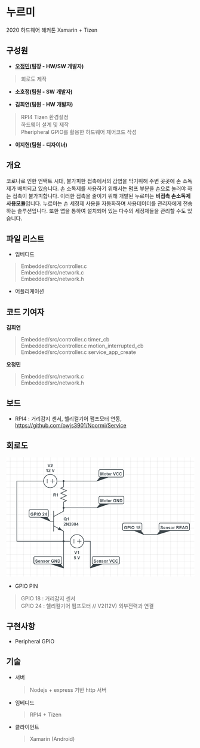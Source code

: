 # 누르미
2020 하드웨어 해커톤
Xamarin + Tizen

## 구성원
- **[오정민](https://github.com/owjs3901)(팀장 - HW/SW 개발자)**
> 회로도 제작
  
- **소호정(팀원 - SW 개발자)**

- **김희연(팀원 - HW 개발자)**
> RPI4 Tizen 환경설정   
하드웨어 설계 및 제작   
Pheripheral GPIO를 활용한 하드웨어 제어코드 작성
  
- **이지헌(팀원 - 디자이너)**

## 개요
코로나로 인한 언택트 시대, 불가피한 접촉에서의 감염을 막기위해 주변 곳곳에 손 소독제가 배치되고 있습니다.
손 소독제를 사용하기 위해서는 펌프 부분을 손으로 눌러야 하는 접촉이 불가피합니다.
이러한 접촉을 줄이기 위해 개발된 누르미는 **비접촉 손소독제 사용모듈**입니다.
누르미는 손 세정제 사용을 자동화하며 사용데이터를 관리자에게 전송하는 솔루션입니다.
또한 앱을 통하여 설치되어 있는 다수의 세정제들을 관리할 수도 있습니다.

## 파일 리스트
* 임베디드
> Embedded/src/controller.c   
Embedded/src/network.c   
Embedded/src/network.h   

* 어플리케이션
>   

## 코드 기여자
**김희연**
> Embedded/src/controller.c timer_cb   
Embedded/src/controller.c motion_interrupted_cb   
Embedded/src/controller.c service_app_create   
   
**오정민**
> Embedded/src/network.c   
Embedded/src/network.h   

## 보드
* RPI4 : 거리감지 센서, 헬리컬기어 펌프모터 연동, https://github.com/owjs3901/Noormi/Service

## 회로도
![Alt text](/img/회로도.png)   
* GPIO PIN   
> GPIO 18 : 거리감지 센서   
GPIO 24 : 헬리컬기어 펌프모터 // V2(12V) 외부전력과 연결   

## 구현사항
* Peripheral GPIO

## 기술
- 서버
  > Nodejs + express 기반 http  서버
- 임베디드
  > RPI4 + Tizen
- 클라이언트
  > Xamarin (Android)
